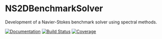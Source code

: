 # NS2DBenchmarkSolver

Development of a Navier-Stokes benchmark solver using spectral methods.

[![Documentation](https://img.shields.io/badge/docs-dev-blue.svg)](https://morwald.github.io/NS2DBenchmarkSolver.jl)
[![Build Status](https://github.com/morwald/NS2DBenchmarkSolver.jl/actions/workflows/CI.yml/badge.svg?branch=main)](https://github.com/morwald/NS2DBenchmarkSolver.jl/actions/workflows/CI.yml?query=branch%3Amain)
[![Coverage](https://codecov.io/gh/morwald/NS2DBenchmarkSolver.jl/branch/main/graph/badge.svg?token=ZLZMNKQSU2)](https://codecov.io/gh/morwald/NS2DBenchmarkSolver.jl)
